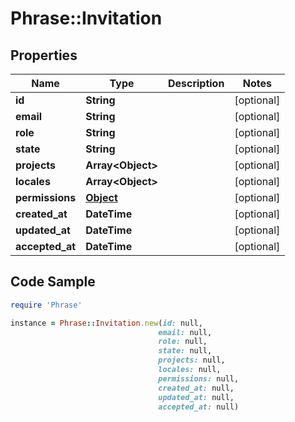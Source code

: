 # Phrase::Invitation

## Properties

Name | Type | Description | Notes
------------ | ------------- | ------------- | -------------
**id** | **String** |  | [optional] 
**email** | **String** |  | [optional] 
**role** | **String** |  | [optional] 
**state** | **String** |  | [optional] 
**projects** | **Array&lt;Object&gt;** |  | [optional] 
**locales** | **Array&lt;Object&gt;** |  | [optional] 
**permissions** | [**Object**](.md) |  | [optional] 
**created_at** | **DateTime** |  | [optional] 
**updated_at** | **DateTime** |  | [optional] 
**accepted_at** | **DateTime** |  | [optional] 

## Code Sample

```ruby
require 'Phrase'

instance = Phrase::Invitation.new(id: null,
                                 email: null,
                                 role: null,
                                 state: null,
                                 projects: null,
                                 locales: null,
                                 permissions: null,
                                 created_at: null,
                                 updated_at: null,
                                 accepted_at: null)
```


